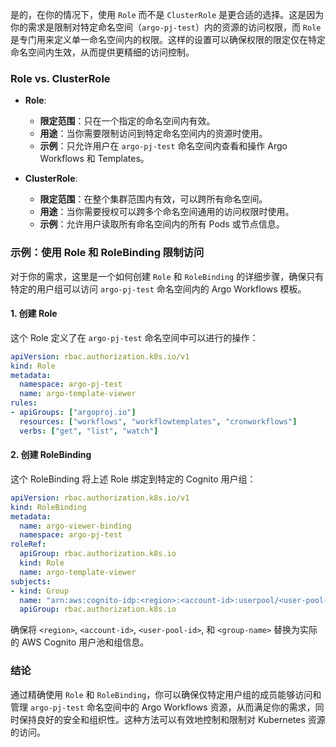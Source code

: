 是的，在你的情况下，使用 `Role` 而不是 `ClusterRole` 是更合适的选择。这是因为你的需求是限制对特定命名空间（`argo-pj-test`）内的资源的访问权限，而 `Role` 是专门用来定义单一命名空间内的权限。这样的设置可以确保权限的限定仅在特定命名空间内生效，从而提供更精细的访问控制。

### Role vs. ClusterRole

- **Role**:
  - **限定范围**：只在一个指定的命名空间内有效。
  - **用途**：当你需要限制访问到特定命名空间内的资源时使用。
  - **示例**：只允许用户在 `argo-pj-test` 命名空间内查看和操作 Argo Workflows 和 Templates。

- **ClusterRole**:
  - **限定范围**：在整个集群范围内有效，可以跨所有命名空间。
  - **用途**：当你需要授权可以跨多个命名空间通用的访问权限时使用。
  - **示例**：允许用户读取所有命名空间内的所有 Pods 或节点信息。

### 示例：使用 Role 和 RoleBinding 限制访问

对于你的需求，这里是一个如何创建 `Role` 和 `RoleBinding` 的详细步骤，确保只有特定的用户组可以访问 `argo-pj-test` 命名空间内的 Argo Workflows 模板。

#### 1. 创建 Role

这个 Role 定义了在 `argo-pj-test` 命名空间中可以进行的操作：

```yaml
apiVersion: rbac.authorization.k8s.io/v1
kind: Role
metadata:
  namespace: argo-pj-test
  name: argo-template-viewer
rules:
- apiGroups: ["argoproj.io"]
  resources: ["workflows", "workflowtemplates", "cronworkflows"]
  verbs: ["get", "list", "watch"]
```

#### 2. 创建 RoleBinding

这个 RoleBinding 将上述 Role 绑定到特定的 Cognito 用户组：

```yaml
apiVersion: rbac.authorization.k8s.io/v1
kind: RoleBinding
metadata:
  name: argo-viewer-binding
  namespace: argo-pj-test
roleRef:
  apiGroup: rbac.authorization.k8s.io
  kind: Role
  name: argo-template-viewer
subjects:
- kind: Group
  name: "arn:aws:cognito-idp:<region>:<account-id>:userpool/<user-pool-id>:<group-name>"
  apiGroup: rbac.authorization.k8s.io
```

确保将 `<region>`, `<account-id>`, `<user-pool-id>`, 和 `<group-name>` 替换为实际的 AWS Cognito 用户池和组信息。

### 结论

通过精确使用 `Role` 和 `RoleBinding`，你可以确保仅特定用户组的成员能够访问和管理 `argo-pj-test` 命名空间中的 Argo Workflows 资源，从而满足你的需求，同时保持良好的安全和组织性。这种方法可以有效地控制和限制对 Kubernetes 资源的访问。